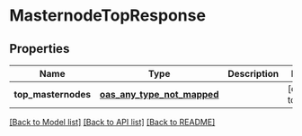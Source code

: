 # MasternodeTopResponse
## Properties

| Name | Type | Description | Notes |
|------------ | ------------- | ------------- | -------------|
| **top\_masternodes** | [**oas_any_type_not_mapped**](.md) |  | [default to null] |

[[Back to Model list]](../README.md#documentation-for-models) [[Back to API list]](../README.md#documentation-for-api-endpoints) [[Back to README]](../README.md)

